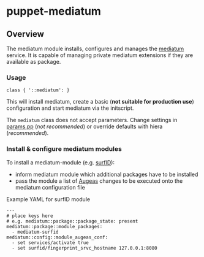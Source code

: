 # puppet-mediatum

## Overview
The mediatum module installs, configures and manages the [mediatum](http://mediatum.sourceforge.net/) service.
It is capable of managing private mediatum extensions if they are available as package.

### Usage
```
class { '::mediatum': }
```
This will install mediatum, create a basic (__not suitable for production use__) configuration and start mediatum via the initscript.

The `mediatum` class does not accept parameters. Change settings in [params.pp](/manifests/params.pp) (*not recommended*) or override defaults with hiera (*recommended*).

### Install & configure mediatum modules
To install a mediatum-module (e.g. [surfID](http://ksd.ai.ar.tum.de/category/projects/)):
* inform mediatum module which additional packages have to be installed
* pass the module a list of [Augeas](http://augeas.net/) changes to be executed onto the mediatum configuration file

Example YAML for surfID module
```
---                                                                                                                   
# place keys here                                                               
# e.g. mediatum::package::package_state: present                                
mediatum::package::module_packages:                                             
  - mediatum-surfid                                                             
mediatum::config::module_augeas_conf:                                           
  - set services/activate true                                                  
  - set surfid/fingerprint_srvc_hostname 127.0.0.1:8080
```
